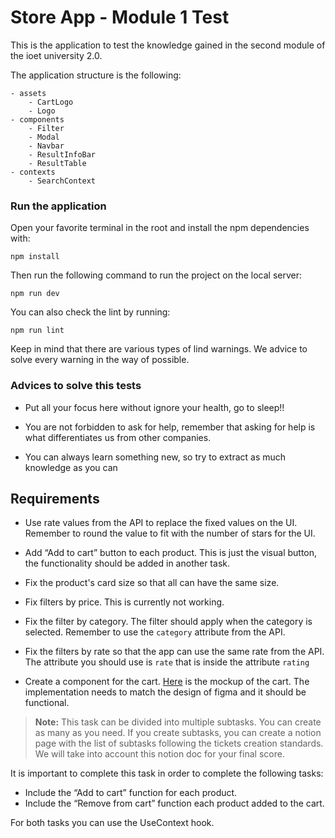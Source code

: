 # Store App - Module 1 Test

This is the application to test the knowledge gained in the second module of the ioet university 2.0.

The application structure is the following:

```
- assets
    - CartLogo
    - Logo
- components
    - Filter
    - Modal
    - Navbar
    - ResultInfoBar
    - ResultTable
- contexts
    - SearchContext
```

### Run the application

Open your favorite terminal in the root and install the npm dependencies with:

```
npm install
```
Then run the following command to run the project on the local server:
```
npm run dev
```
You can also check the lint by running:
```
npm run lint
```

Keep in mind that there are various types of lind warnings. We advice to solve every warning in the way of possible.

### Advices to solve this tests

- Put all your focus here without ignore your health, go to sleep!!

- You are not forbidden to ask for help, remember that asking for help is what differentiates us from other companies.

- You can always learn something new, so try to extract as much knowledge as you can

## Requirements

- Use rate values from the API to replace the fixed values on the UI. Remember to round the value to fit with the number of stars for the UI.

- Add “Add to cart” button to each product. This is just the visual button, the functionality should be added in another task.

- Fix the product's card size so that all can have the same size.

- Fix filters by price. This is currently not working.

- Fix the filter by category. The filter should apply when the category is selected. Remember to use the `category` attribute from the API.

- Fix the filters by rate so that the app can use the same rate from the API. The attribute you should use is `rate` that is inside the attribute `rating`

- Create a component for the cart. [Here](https://www.figma.com/file/sABAS69warhZ3197HQmSyn/store?type=design&node-id=0%3A1&mode=design&t=APO0wcv7u2swFIC4-1) is the mockup of the cart. The implementation needs to match the design of figma and it should be functional.

> **Note:** This task can be divided into multiple subtasks. You can create as many as you need. If you create subtasks, you can create a notion page with the list of subtasks following the tickets creation standards. We will take into account this notion doc for your final score.

It is important to complete this task in order to complete the following tasks:
- Include the “Add to cart” function for each product.
- Include the “Remove from cart” function each product added to the cart.

For both tasks you can use the UseContext hook.
